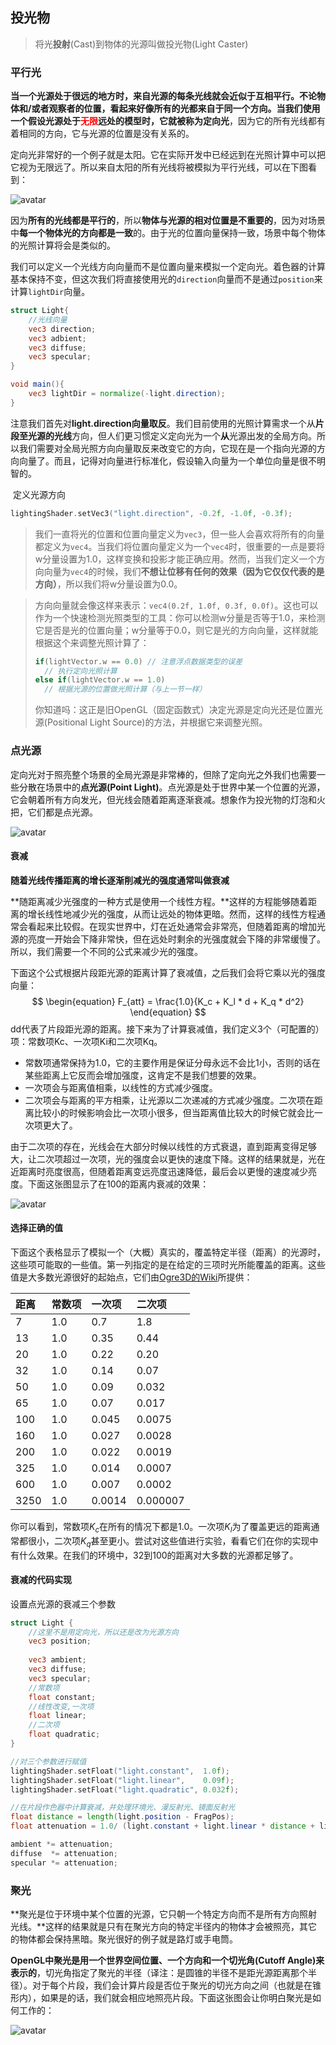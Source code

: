 ## 投光物

>  将光**投射**(Cast)到物体的光源叫做投光物(Light Caster)

### 平行光

​		**当一个光源处于很远的地方时，来自光源的每条光线就会近似于互相平行。不论物体和/或者观察者的位置，看起来好像所有的光都来自于同一个方向。**当我们使用一个假设光源处于<font style="color:red;font-weight:bolder">无限</font>远处的模型时，它就被称为**定向光**，因为它的所有光线都有着相同的方向，它与光源的位置是没有关系的。

​		定向光非常好的一个例子就是太阳。它在实际开发中已经远到在光照计算中可以把它视为无限远了。所以来自太阳的所有光线将被模拟为平行光线，可以在下图看到：

![avatar](/Users/adsionli/Desktop/生产开发/笔记/opengl/光照/image/light_casters_directional.png)

​		因为**所有的光线都是平行的**，所以**物体与光源的相对位置是不重要的**，因为对场景中**每一个物体光的方向都是一致**的。由于光的位置向量保持一致，场景中每个物体的光照计算将会是类似的。

​		我们可以定义一个光线方向向量而不是位置向量来模拟一个定向光。着色器的计算基本保持不变，但这次我们将直接使用光的``direction``向量而不是通过``position``来计算``lightDir``向量。

```glsl
struct Light{
    //光线向量
	vec3 direction;
	vec3 adbient;
	vec3 diffuse;
	vec3 specular;
}

void main(){
	vec3 lightDir = normalize(-light.direction);
}
```

​		注意我们首先对**light.direction向量取反**。我们目前使用的光照计算需求一个从**片段至光源的光线**方向，但人们更习惯定义定向光为一个**从**光源出发的全局方向。所以我们需要对全局光照方向向量取反来改变它的方向，它现在是一个指向光源的方向向量了。而且，记得对向量进行标准化，假设输入向量为一个单位向量是很不明智的。

​		定义光源方向

```c++
lightingShader.setVec3("light.direction", -0.2f, -1.0f, -0.3f);
```

>  我们一直将光的位置和位置向量定义为`vec3`，但一些人会喜欢将所有的向量都定义为`vec4`。当我们将位置向量定义为一个`vec4`时，很重要的一点是要将w分量设置为1.0，这样变换和投影才能正确应用。然而，当我们定义一个方向向量为`vec4`的时候，我们**不想让位移有任何的效果（因为它仅仅代表的是方向）**，所以我们将w分量设置为0.0。

> 方向向量就会像这样来表示：`vec4(0.2f, 1.0f, 0.3f, 0.0f)`。这也可以作为一个快速检测光照类型的工具：你可以检测w分量是否等于1.0，来检测它是否是光的位置向量；w分量等于0.0，则它是光的方向向量，这样就能根据这个来调整光照计算了：
>
> ```c++
> if(lightVector.w == 0.0) // 注意浮点数据类型的误差
>   // 执行定向光照计算
> else if(lightVector.w == 1.0)
>   // 根据光源的位置做光照计算（与上一节一样）
> ```
>
> 你知道吗：这正是旧OpenGL（固定函数式）决定光源是定向光还是位置光源(Positional Light Source)的方法，并根据它来调整光照。

### 点光源

定向光对于照亮整个场景的全局光源是非常棒的，但除了定向光之外我们也需要一些分散在场景中的**点光源(Point Light)**。点光源是处于世界中某一个位置的光源，它会朝着所有方向发光，但光线会随着距离逐渐衰减。想象作为投光物的灯泡和火把，它们都是点光源。

![avatar](C:\Users\adsionli\Desktop\note\Opengl-learning-note\image\light_casters_point.png)

#### 衰减

**随着光线传播距离的增长逐渐削减光的强度通常叫做衰减**

**随距离减少光强度的一种方式是使用一个线性方程。**这样的方程能够随着距离的增长线性地减少光的强度，从而让远处的物体更暗。然而，这样的线性方程通常会看起来比较假。在现实世界中，灯在近处通常会非常亮，但随着距离的增加光源的亮度一开始会下降非常快，但在远处时剩余的光强度就会下降的非常缓慢了。所以，我们需要一个不同的公式来减少光的强度。

下面这个公式根据片段距光源的距离计算了衰减值，之后我们会将它乘以光的强度向量：
$$
\begin{equation} F_{att} = \frac{1.0}{K_c + K_l * d + K_q * d^2} \end{equation}
$$
dd代表了片段距光源的距离。接下来为了计算衰减值，我们定义3个（可配置的）项：常数项Kc、一次项Ki和二次项Kq。

- 常数项通常保持为1.0，它的主要作用是保证分母永远不会比1小，否则的话在某些距离上它反而会增加强度，这肯定不是我们想要的效果。
- 一次项会与距离值相乘，以线性的方式减少强度。
- 二次项会与距离的平方相乘，让光源以二次递减的方式减少强度。二次项在距离比较小的时候影响会比一次项小很多，但当距离值比较大的时候它就会比一次项更大了。

由于二次项的存在，光线会在大部分时候以线性的方式衰退，直到距离变得足够大，让二次项超过一次项，光的强度会以更快的速度下降。这样的结果就是，光在近距离时亮度很高，但随着距离变远亮度迅速降低，最后会以更慢的速度减少亮度。下面这张图显示了在100的距离内衰减的效果：

![avatar](C:\Users\adsionli\Desktop\note\Opengl-learning-note\image\attenuation.png)

#### 选择正确的值

下面这个表格显示了模拟一个（大概）真实的，覆盖特定半径（距离）的光源时，这些项可能取的一些值。第一列指定的是在给定的三项时光所能覆盖的距离。这些值是大多数光源很好的起始点，它们由[Ogre3D的Wiki](http://www.ogre3d.org/tikiwiki/tiki-index.php?page=-Point+Light+Attenuation)所提供：

| 距离 | 常数项 | 一次项 | 二次项   |
| :--- | :----- | :----- | :------- |
| 7    | 1.0    | 0.7    | 1.8      |
| 13   | 1.0    | 0.35   | 0.44     |
| 20   | 1.0    | 0.22   | 0.20     |
| 32   | 1.0    | 0.14   | 0.07     |
| 50   | 1.0    | 0.09   | 0.032    |
| 65   | 1.0    | 0.07   | 0.017    |
| 100  | 1.0    | 0.045  | 0.0075   |
| 160  | 1.0    | 0.027  | 0.0028   |
| 200  | 1.0    | 0.022  | 0.0019   |
| 325  | 1.0    | 0.014  | 0.0007   |
| 600  | 1.0    | 0.007  | 0.0002   |
| 3250 | 1.0    | 0.0014 | 0.000007 |

你可以看到，常数项$K_c$在所有的情况下都是1.0。一次项$K_l$为了覆盖更远的距离通常都很小，二次项$K_q$甚至更小。尝试对这些值进行实验，看看它们在你的实现中有什么效果。在我们的环境中，32到100的距离对大多数的光源都足够了。

#### 衰减的代码实现

设置点光源的衰减三个参数

```glsl
struct Light {
    //这里不是用定向光，所以还是改为光源方向
	vec3 position;
	
	vec3 ambient;
	vec3 diffuse;
	vec3 specular;
	//常数项
	float constant;
    //线性改变,一次项
	float linear;
    //二次项
	float quadratic;
}
```

```c++
//对三个参数进行赋值
lightingShader.setFloat("light.constant",  1.0f);
lightingShader.setFloat("light.linear",    0.09f);
lightingShader.setFloat("light.quadratic", 0.032f);
```

```glsl
//在片段作色器中计算衰减，并处理环境光、漫反射光、镜面反射光
float distance = length(light.position - FragPos);
float attenuation = 1.0/ (light.constant + light.linear * distance + light.quadratic * pow(distance,2));

ambient *= attenuation;
diffuse  *= attenuation;
specular *= attenuation;
```

### 聚光

**聚光是位于环境中某个位置的光源，它只朝一个特定方向而不是所有方向照射光线。**这样的结果就是只有在聚光方向的特定半径内的物体才会被照亮，其它的物体都会保持黑暗。聚光很好的例子就是路灯或手电筒。

**OpenGL中聚光是用一个世界空间位置、一个方向和一个切光角(Cutoff Angle)来表示的**，切光角指定了聚光的半径（译注：是圆锥的半径不是距光源距离那个半径）。对于每个片段，我们会计算片段是否位于聚光的切光方向之间（也就是在锥形内），如果是的话，我们就会相应地照亮片段。下面这张图会让你明白聚光是如何工作的：

![avatar](C:\Users\adsionli\Desktop\note\Opengl-learning-note\image\light_casters_spotlight_angles.png)